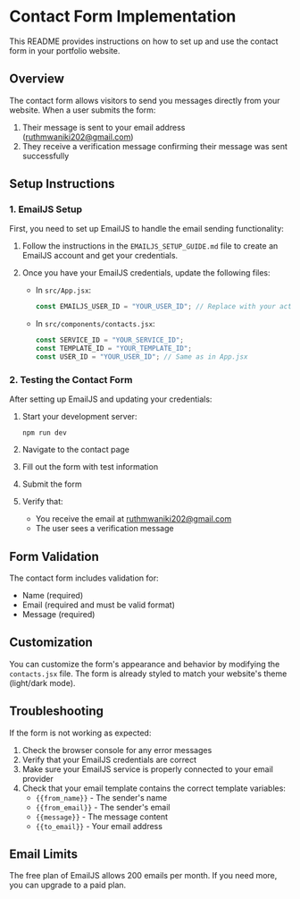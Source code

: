 # Contact Form Implementation

This README provides instructions on how to set up and use the contact form in your portfolio website.

## Overview

The contact form allows visitors to send you messages directly from your website. When a user submits the form:

1. Their message is sent to your email address (ruthmwaniki202@gmail.com)
2. They receive a verification message confirming their message was sent successfully

## Setup Instructions

### 1. EmailJS Setup

First, you need to set up EmailJS to handle the email sending functionality:

1. Follow the instructions in the `EMAILJS_SETUP_GUIDE.md` file to create an EmailJS account and get your credentials.

2. Once you have your EmailJS credentials, update the following files:

   - In `src/App.jsx`:
     ```javascript
     const EMAILJS_USER_ID = "YOUR_USER_ID"; // Replace with your actual User ID
     ```

   - In `src/components/contacts.jsx`:
     ```javascript
     const SERVICE_ID = "YOUR_SERVICE_ID";
     const TEMPLATE_ID = "YOUR_TEMPLATE_ID";
     const USER_ID = "YOUR_USER_ID"; // Same as in App.jsx
     ```

### 2. Testing the Contact Form

After setting up EmailJS and updating your credentials:

1. Start your development server:
   ```
   npm run dev
   ```

2. Navigate to the contact page
3. Fill out the form with test information
4. Submit the form
5. Verify that:
   - You receive the email at ruthmwaniki202@gmail.com
   - The user sees a verification message

## Form Validation

The contact form includes validation for:
- Name (required)
- Email (required and must be valid format)
- Message (required)

## Customization

You can customize the form's appearance and behavior by modifying the `contacts.jsx` file. The form is already styled to match your website's theme (light/dark mode).

## Troubleshooting

If the form is not working as expected:

1. Check the browser console for any error messages
2. Verify that your EmailJS credentials are correct
3. Make sure your EmailJS service is properly connected to your email provider
4. Check that your email template contains the correct template variables:
   - `{{from_name}}` - The sender's name
   - `{{from_email}}` - The sender's email
   - `{{message}}` - The message content
   - `{{to_email}}` - Your email address

## Email Limits

The free plan of EmailJS allows 200 emails per month. If you need more, you can upgrade to a paid plan.